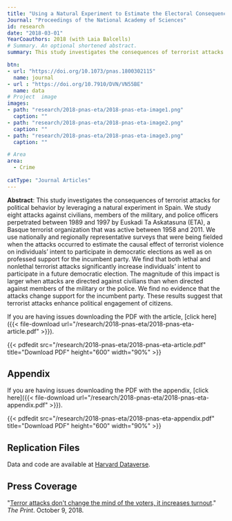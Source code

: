 ```yaml
---
title: "Using a Natural Experiment to Estimate the Electoral Consequences of Terrorist Attacks"
Journal: "Proceedings of the National Academy of Sciences"
id: research
date: "2018-03-01"
YearCoauthors: 2018 (with Laia Balcells)
# Summary. An optional shortened abstract.
summary: This study investigates the consequences of terrorist attacks for political behavior by leveraging a natural experiment in Spain. We study eight attacks against civilians, members of the military, and police officers perpetrated between 1989 and 1997 by Euskadi Ta Askatasuna (ETA), a Basque terrorist organization that was active between 1958 and 2011. We use nationally and regionally representative surveys that were being fielded when the attacks occurred to estimate the causal effect of terrorist violence on individuals’ intent to participate in democratic elections as well as on professed support for the incumbent party. We find that both lethal and nonlethal terrorist attacks significantly increase individuals’ intent to participate in a future democratic election. The magnitude of this impact is larger when attacks are directed against civilians than when directed against members of the military or the police. We find no evidence that the attacks change support for the incumbent party. These results suggest that terrorist attacks enhance political engagement of citizens.

btn:
- url: "https://doi.org/10.1073/pnas.1800302115"
  name: journal
- url : "https://doi.org/10.7910/DVN/VN55BE"
  name: data
# Project  image 
images:
- path: "research/2018-pnas-eta/2018-pnas-eta-image1.png"
  caption: ""
- path: "research/2018-pnas-eta/2018-pnas-eta-image2.png"
  caption: ""  
- path: "research/2018-pnas-eta/2018-pnas-eta-image3.png"
  caption: ""

# Area
area: 
  - Crime
  
catType: "Journal Articles"
---
```

**Abstract**: This study investigates the consequences of terrorist attacks for political behavior by leveraging a natural experiment in Spain. We study eight attacks against civilians, members of the military, and police officers perpetrated between 1989 and 1997 by Euskadi Ta Askatasuna (ETA), a Basque terrorist organization that was active between 1958 and 2011. We use nationally and regionally representative surveys that were being fielded when the attacks occurred to estimate the causal effect of terrorist violence on individuals’ intent to participate in democratic elections as well as on professed support for the incumbent party. We find that both lethal and nonlethal terrorist attacks significantly increase individuals’ intent to participate in a future democratic election. The magnitude of this impact is larger when attacks are directed against civilians than when directed against members of the military or the police. We find no evidence that the attacks change support for the incumbent party. These results suggest that terrorist attacks enhance political engagement of citizens.

If you are having issues downloading the PDF with the article, [click here]({{< file-download url="/research/2018-pnas-eta/2018-pnas-eta-article.pdf" >}}).

{{< pdfedit src="/research/2018-pnas-eta/2018-pnas-eta-article.pdf" title="Download PDF" height="600" width="90%" >}}

## Appendix

If you are having issues downloading the PDF with the appendix, [click here]({{< file-download url="/research/2018-pnas-eta/2018-pnas-eta-appendix.pdf" >}}).

{{< pdfedit src="/research/2018-pnas-eta/2018-pnas-eta-appendix.pdf" title="Download PDF" height="600" width="90%" >}}



## Replication Files

Data and code are available at [Harvard Dataverse](https://doi.org/10.7910/DVN/VN55BE).

## Press Coverage

"[Terror attacks don't change the mind of the voters, it increases turnout](https://theprint.in/opinion/terror-attacks-dont-change-the-mind-of-the-voters-it-increases-turnout/131054/)." *The Print*. October 9, 2018.

